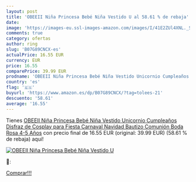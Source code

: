 ```yaml
---
layout: post
title: 'OBEEII Niña Princesa Bebé Niña Vestido U al 58.61 % de rebaja'
date: 
image: 'https://images-eu.ssl-images-amazon.com/images/I/41E2ZUl4XNL._SL200_.jpg'
comments: true
category: ofertas
author: ring
slug: 'B07G89CNCX-es'
actualPrice: 16.55 EUR
currency: EUR
price: 16.55
comparePrice: 39.99 EUR
prodname: 'OBEEII Niña Princesa Bebé Niña Vestido Unicornio Cumpleaños Disfraz de Cosplay para Fiesta Carnaval Navidad Bautizo Comunión Boda Rosa 4-5 Años'
country: 'es'
flag: '🇪🇸'
buyurl: 'https://www.amazon.es/dp/B07G89CNCX/?tag=tolees-21'
descuento: '58.61'
average: '16.55'
---
```


Tienes [OBEEII Niña Princesa Bebé Niña Vestido Unicornio Cumpleaños Disfraz de Cosplay para Fiesta Carnaval Navidad Bautizo Comunión Boda Rosa 4-5 Años](https://www.amazon.es/dp/B07G89CNCX/?tag=tolees-21) con precio final de  16.55 EUR (original: 39.99 EUR) (58.61 %  de rebaja) aqui!

[![OBEEII Niña Princesa Bebé Niña Vestido U](https://images-eu.ssl-images-amazon.com/images/I/41E2ZUl4XNL._SL200_.jpg)](https://www.amazon.es/dp/B07G89CNCX/?tag=tolees-21)

🔎:


[Comprar!!!](https://www.amazon.es/dp/B07G89CNCX/?tag=tolees-21)
